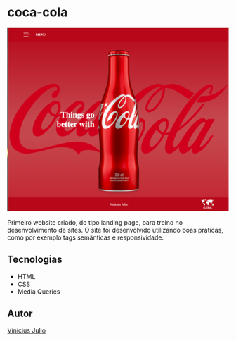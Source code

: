 # coca-cola
![](./img-coca/coca-cola-preview.png)

Primeiro website criado, do tipo landing page, para treino no desenvolvimento de sites.
O site foi desenvolvido utilizando boas práticas, como por exemplo tags semânticas e responsividade.

## Tecnologias
* HTML
* CSS
* Media Queries

## Autor 
[Vinicius Julio]()